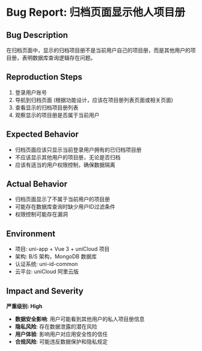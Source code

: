 # Bug Report: 归档页面显示他人项目册

## Bug Description
在归档页面中，显示的归档项目册不是当前用户自己的项目册，而是其他用户的项目册，表明数据库查询逻辑存在问题。

## Reproduction Steps
1. 登录用户账号
2. 导航到归档页面 (根据功能设计，应该在项目册列表页面或相关页面)
3. 查看显示的归档项目册列表
4. 观察显示的项目册是否属于当前用户

## Expected Behavior
- 归档页面应该只显示当前登录用户拥有的已归档项目册
- 不应该显示其他用户的项目册，无论是否归档
- 应该有适当的用户权限控制，确保数据隔离

## Actual Behavior
- 归档页面显示了不属于当前用户的项目册
- 可能存在数据库查询时缺少用户ID过滤条件
- 权限控制可能存在漏洞

## Environment
- 项目: uni-app + Vue 3 + uniCloud 项目
- 架构: B/S 架构，MongoDB 数据库
- 认证系统: uni-id-common
- 云平台: uniCloud 阿里云版

## Impact and Severity
**严重级别: High**
- **数据安全影响**: 用户可能看到其他用户的私人项目册信息
- **隐私风险**: 存在数据泄露的潜在风险
- **用户体验**: 影响用户对应用安全性的信任
- **合规风险**: 可能违反数据保护和隐私规定